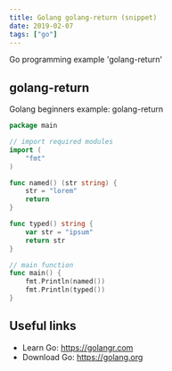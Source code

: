 ```yaml
---
title: Golang golang-return (snippet)
date: 2019-02-07
tags: ["go"]
---
```

Go programming example 'golang-return'


## golang-return

Golang beginners example: golang-return

```go
package main

// import required modules
import (
	"fmt"
)

func named() (str string) {
	str = "lorem"
	return
}

func typed() string {
	var str = "ipsum"
	return str
}

// main function
func main() {
	fmt.Println(named())
	fmt.Println(typed())
}

```

## Useful links

- Learn Go: https://golangr.com
- Download Go: https://golang.org
